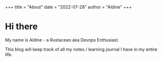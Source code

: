 +++
title = "About"
date = "2022-07-28"
author = "Aldine"
+++

# Hi there

My name is Aldine - a Rustacean aka Devops Enthusiast.

This blog will keep track of all my notes / learning journal I have in my entire life.

